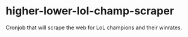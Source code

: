 # higher-lower-lol-champ-scraper
Cronjob that will scrape the web for LoL champions and their winrates.
